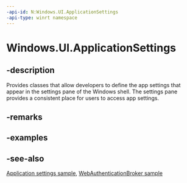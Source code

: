 ```yaml
---
-api-id: N:Windows.UI.ApplicationSettings
-api-type: winrt namespace
---
```


# Windows.UI.ApplicationSettings

## -description

Provides classes that allow developers to define the app settings that appear in the settings pane of the Windows shell. The settings pane provides a consistent place for users to access app settings.

## -remarks

## -examples

## -see-also

[Application settings sample](https://github.com/microsoftarchive/msdn-code-gallery-microsoft/tree/411c271e537727d737a53fa2cbe99eaecac00cc0/Official%20Windows%20Platform%20Sample/App%20settings%20sample), [WebAuthenticationBroker sample](https://github.com/Microsoft/Windows-universal-samples/tree/master/Samples/WebAuthenticationBroker)
